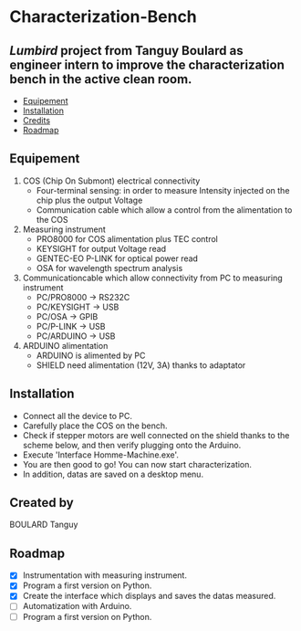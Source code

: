 # Characterization-Bench

## *Lumbird* project from **Tanguy Boulard** as engineer intern to improve the characterization bench in the active clean room.

  - [Equipement](#Equipement)
  - [Installation](#installation)
  - [Credits](#credits)
  - [Roadmap](#roadmap)

## Equipement

1. COS (Chip On Submont) electrical connectivity
	- Four-terminal sensing: in order to measure Intensity injected on the chip plus the output Voltage
	- Communication cable which allow a control from the alimentation to the COS
2. Measuring instrument
	- PRO8000 for COS alimentation plus TEC control
	- KEYSIGHT for output Voltage read
	- GENTEC-EO P-LINK for optical power read
	- OSA for wavelength spectrum analysis
3. Communicationcable which allow connectivity from PC to measuring instrument
	- PC/PRO8000 -> RS232C
	- PC/KEYSIGHT -> USB
	- PC/OSA -> GPIB
	- PC/P-LINK -> USB
	- PC/ARDUINO -> USB
4. ARDUINO alimentation
	- ARDUINO is alimented by PC
	- SHIELD need alimentation (12V, 3A) thanks to adaptator

## Installation

  * Connect all the device to PC.  
  * Carefully place the COS on the bench.  
  * Check if stepper motors are well connected on the shield thanks to the scheme below,  and then verify plugging onto the Arduino.  
  * Execute 'Interface Homme-Machine.exe'.
  * You are then good to go! You can now start characterization. 
  * In addition, datas are saved on a desktop menu.

## Created by

BOULARD Tanguy 

## Roadmap

  - [x] Instrumentation with measuring instrument.
  - [x] Program a first version on Python.
  - [x] Create the interface which displays and saves the datas measured.
  - [ ] Automatization with Arduino.
  - [ ] Program a first version on Python.
